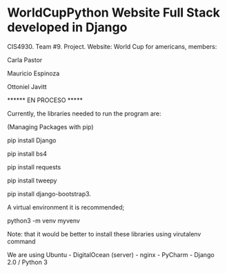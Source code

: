 # WorldCupPython Website Full Stack developed in Django

CIS4930. Team #9. Project. Website: World Cup for americans, members:

Carla Pastor

Mauricio Espinoza

Ottoniel Javitt

******  EN PROCESO *****

Currently, the libraries needed to run the program are:

(Managing Packages with pip)

pip install Django

pip  install bs4

pip install requests

pip install tweepy

pip install django-bootstrap3.

A virtual environment it is recommended;

python3 -m venv myvenv

Note: that it would be better to install these libraries using virutalenv command

We are using Ubuntu - DigitalOcean (server) - nginx - PyCharm - Django 2.0 / Python 3
